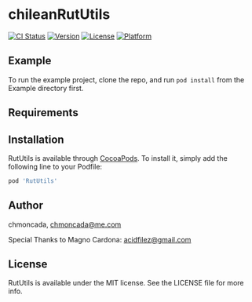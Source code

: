 # chileanRutUtils

[![CI Status](https://img.shields.io/travis/chmoncada/RutUtils.svg?style=flat)](https://travis-ci.org/chmoncada/RutUtils)
[![Version](https://img.shields.io/cocoapods/v/RutUtils.svg?style=flat)](https://cocoapods.org/pods/RutUtils)
[![License](https://img.shields.io/cocoapods/l/RutUtils.svg?style=flat)](https://cocoapods.org/pods/RutUtils)
[![Platform](https://img.shields.io/cocoapods/p/RutUtils.svg?style=flat)](https://cocoapods.org/pods/RutUtils)

## Example

To run the example project, clone the repo, and run `pod install` from the Example directory first.

## Requirements

## Installation

RutUtils is available through [CocoaPods](https://cocoapods.org). To install
it, simply add the following line to your Podfile:

```ruby
pod 'RutUtils'
```

## Author

chmoncada, chmoncada@me.com

Special Thanks to Magno Cardona: acidfilez@gmail.com

## License

RutUtils is available under the MIT license. See the LICENSE file for more info.
